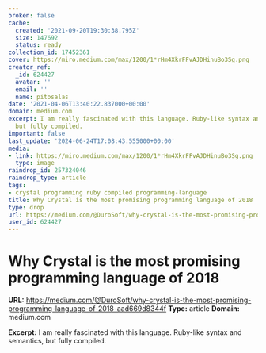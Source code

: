 ```yaml
---
broken: false
cache:
  created: '2021-09-20T19:30:38.795Z'
  size: 147692
  status: ready
collection_id: 17452361
cover: https://miro.medium.com/max/1200/1*rHm4XkrFFvAJDHinuBo3Sg.png
creator_ref:
  _id: 624427
  avatar: ''
  email: ''
  name: pitosalas
date: '2021-04-06T13:40:22.837000+00:00'
domain: medium.com
excerpt: I am really fascinated with this language. Ruby-like syntax and semantics,
  but fully compiled.
important: false
last_update: '2024-06-24T17:08:43.555000+00:00'
media:
- link: https://miro.medium.com/max/1200/1*rHm4XkrFFvAJDHinuBo3Sg.png
  type: image
raindrop_id: 257324046
raindrop_type: article
tags:
- crystal programming ruby compiled programming-language
title: Why Crystal is the most promising programming language of 2018
type: drop
url: https://medium.com/@DuroSoft/why-crystal-is-the-most-promising-programming-language-of-2018-aad669d8344f
user_id: 624427
---
```


# Why Crystal is the most promising programming language of 2018

**URL:** https://medium.com/@DuroSoft/why-crystal-is-the-most-promising-programming-language-of-2018-aad669d8344f
**Type:** article
**Domain:** medium.com

**Excerpt:** I am really fascinated with this language. Ruby-like syntax and semantics, but fully compiled.
